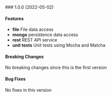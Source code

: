 <a name="1.0.0"></a> ### 1.0.0 (2022-05-02)

#### Features
* **file** File data access 
* **mongo** persistence data access 
* **rest** REST API service
* **unit tests** Unit tests using Mocha and Matcha

#### Breaking Changes
No breaking changes since this is the first version

#### Bug Fixes
No fixes in this version

